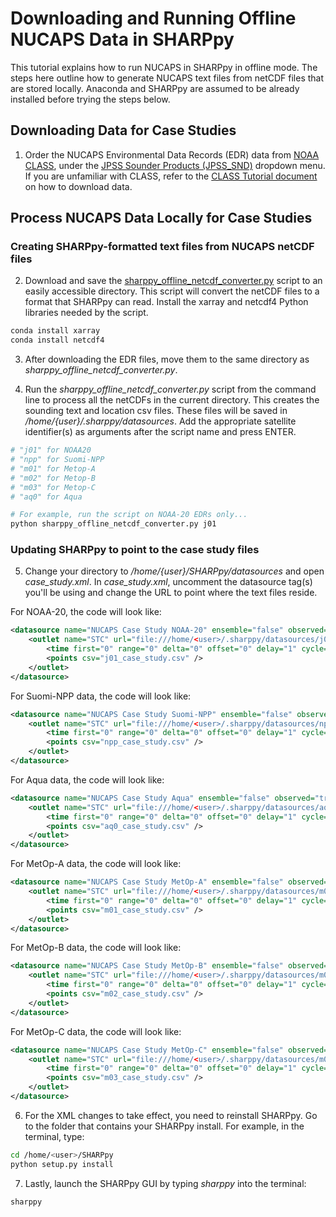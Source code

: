 # Downloading and Running Offline NUCAPS Data in SHARPpy
This tutorial explains how to run NUCAPS in SHARPpy in offline mode. The steps here outline how to generate NUCAPS text files from netCDF files that are stored locally.  Anaconda and SHARPpy are assumed to be already installed before trying the steps below.

## Downloading Data for Case Studies

1. Order the NUCAPS Environmental Data Records (EDR) data from [NOAA CLASS](class.noaa.gov), under the [JPSS Sounder Products (JPSS_SND)](https://www.avl.class.noaa.gov/saa/products/search?sub_id=0&datatype_family=JPSS_SND&submit.x=28&submit.y=11) dropdown menu. If you are unfamiliar with CLASS, refer to the [CLASS Tutorial document](https://weather.msfc.nasa.gov/nucaps/resources_training.html) on how to download data.

## Process NUCAPS Data Locally for Case Studies

### Creating SHARPpy-formatted text files from NUCAPS netCDF files

2. Download and save the [sharppy_offline_netcdf_converter.py](https://github.com/NUCAPS/SHARPpy) script to an easily accessible directory. This script will convert the netCDF files to a format that SHARPpy can read.  Install the xarray and netcdf4 Python libraries needed by the script.

```bash
conda install xarray
conda install netcdf4
```

3. After downloading the EDR files, move them to the same directory as *sharppy_offline_netcdf_converter.py*.

4. Run the *sharppy_offline_netcdf_converter.py* script from the command line to process all the netCDFs in the current directory. This creates the sounding text and location csv files. These files will be saved in */home/{user}/.sharppy/datasources*.  Add the appropriate satellite identifier(s) as arguments after the script name and press ENTER.

```bash
# "j01" for NOAA20
# "npp" for Suomi-NPP
# "m01" for Metop-A
# "m02" for Metop-B
# "m03" for Metop-C
# "aq0" for Aqua

# For example, run the script on NOAA-20 EDRs only...
python sharppy_offline_netcdf_converter.py j01
```

### Updating SHARPpy to point to the case study files

5. Change your directory to */home/{user}/SHARPpy/datasources* and open *case_study.xml*.  In *case_study.xml*, uncomment the datasource tag(s) you'll be using and change the URL to point where the text files reside.

For NOAA-20, the code will look like:

```xml
<datasource name="NUCAPS Case Study NOAA-20" ensemble="false" observed="true">
    <outlet name="STC" url="file:///home/<user>/.sharppy/datasources/j01/{srcid}.txt" format="spc" >
        <time first="0" range="0" delta="0" offset="0" delay="1" cycle="1200" archive="12" start="-" end="-"/>
        <points csv="j01_case_study.csv" />
    </outlet>
</datasource>
```

For Suomi-NPP data, the code will look like:

```xml
<datasource name="NUCAPS Case Study Suomi-NPP" ensemble="false" observed="true">
    <outlet name="STC" url="file:///home/<user>/.sharppy/datasources/npp/{srcid}.txt" format="spc" >
        <time first="0" range="0" delta="0" offset="0" delay="1" cycle="1200" archive="12" start="-" end="-"/>
        <points csv="npp_case_study.csv" />
    </outlet>
</datasource>
```

For Aqua data, the code will look like:

```xml
<datasource name="NUCAPS Case Study Aqua" ensemble="false" observed="true">
    <outlet name="STC" url="file:///home/<user>/.sharppy/datasources/aq0/{srcid}.txt" format="spc" >
        <time first="0" range="0" delta="0" offset="0" delay="1" cycle="1200" archive="12" start="-" end="-"/>
        <points csv="aq0_case_study.csv" />
    </outlet>
</datasource>
```

For MetOp-A data, the code will look like:

```xml
<datasource name="NUCAPS Case Study MetOp-A" ensemble="false" observed="true">
    <outlet name="STC" url="file:///home/<user>/.sharppy/datasources/m01/{srcid}.txt" format="spc" >
        <time first="0" range="0" delta="0" offset="0" delay="1" cycle="1200" archive="12" start="-" end="-"/>
        <points csv="m01_case_study.csv" />
    </outlet>
</datasource>
```

For MetOp-B data, the code will look like:

```xml
<datasource name="NUCAPS Case Study MetOp-B" ensemble="false" observed="true">
    <outlet name="STC" url="file:///home/<user>/.sharppy/datasources/m02/{srcid}.txt" format="spc" >
        <time first="0" range="0" delta="0" offset="0" delay="1" cycle="1200" archive="12" start="-" end="-"/>
        <points csv="m02_case_study.csv" />
    </outlet>
</datasource>
```

For MetOp-C data, the code will look like:

```xml
<datasource name="NUCAPS Case Study MetOp-C" ensemble="false" observed="true">
    <outlet name="STC" url="file:///home/<user>/.sharppy/datasources/m03/{srcid}.txt" format="spc" >
        <time first="0" range="0" delta="0" offset="0" delay="1" cycle="1200" archive="12" start="-" end="-"/>
        <points csv="m03_case_study.csv" />
    </outlet>
</datasource>
```

6. For the XML changes to take effect, you need to reinstall SHARPpy.  Go to the folder that contains your SHARPpy install. For example, in the terminal, type:

```bash
cd /home/<user>/SHARPpy
python setup.py install
```

7. Lastly, launch the SHARPpy GUI by typing *sharppy* into the terminal:

```bash
sharppy
```
